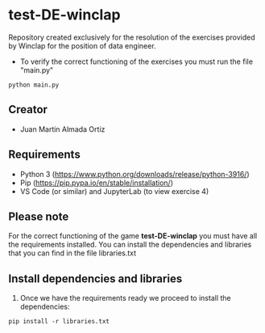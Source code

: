 # test-DE-winclap
Repository created exclusively for the resolution of the exercises provided by Winclap for the position of data engineer.

* To verify the correct functioning of the exercises you must run the file "main.py"
```console
python main.py
```

## Creator

* Juan Martin Almada Ortiz

## Requirements

* Python 3 (https://www.python.org/downloads/release/python-3916/)
* Pip (https://pip.pypa.io/en/stable/installation/)
* VS Code (or similar) and JupyterLab (to view exercise 4)

## Please note

  For the correct functioning of the game **test-DE-winclap** you must have all the requirements installed.
  You can install the dependencies and libraries that you can find in the file libraries.txt


## Install dependencies and libraries

1. Once we have the requirements ready we proceed to install the dependencies:
```console
pip install -r libraries.txt
```
